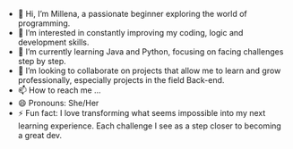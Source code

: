 - 👋 Hi, I’m Millena, a passionate beginner exploring the world of programming.
- 👀 I’m interested in constantly improving my coding, logic and development skills.
- 🌱 I’m currently learning Java and Python, focusing on facing challenges step by step.
- 💞️ I’m looking to collaborate on projects that allow me to learn and grow professionally, especially projects in the field Back-end.
- 📫 How to reach me ...
- 😄 Pronouns: She/Her 
- ⚡ Fun fact: I love transforming what seems impossible into my next learning experience. Each challenge I see as a step closer to becoming a great dev.

<!---
Millena-maia/Millena-maia is a ✨ special ✨ repository because its `README.md` (this file) appears on your GitHub profile.
You can click the Preview link to take a look at your changes.
--->
